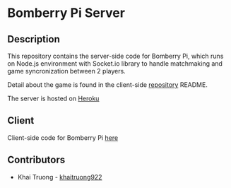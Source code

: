 # Bomberry Pi Server

## Description

This repository contains the server-side code for Bomberry Pi, which runs on Node.js environment with Socket.io library to handle matchmaking and game syncronization between 2 players.

Detail about the game is found in the client-side [repository](https://github.com/khaitruong922/bomberry-pi) README.

The server is hosted on [Heroku](https://bomberrypi.herokuapp.com/)

## Client

Client-side code for Bomberry Pi [here](https://github.com/khaitruong922/bomberry-pi)

## Contributors

- Khai Truong - [khaitruong922](https://github.com/khaitruong922)
